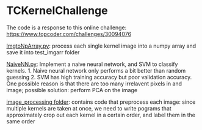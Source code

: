# TCKernelChallenge
The code is a response to this online challenge: https://www.topcoder.com/challenges/30094076

[ImgtoNpArray.py](https://github.com/Zhiwei-Z/TCKernelChallenge/blob/master/ImgToNPArray.ipynb]): process each single kernel image into a numpy array and save it into test_imgarr folder


[NaiveNN.py](https://github.com/Zhiwei-Z/TCKernelChallenge/blob/master/NaiveNN.ipynb): Implement a naive neural network, and SVM to classify kernels.
    1. Naive neural network only performs a bit better than random guessing
    2. SVM has high training accuracy but poor validation accuracy. One possible reason is that there are too many irrelavent pixels in
      and image; possible solution: perform PCA on the image
      
[image_processing folder](https://github.com/Zhiwei-Z/TCKernelChallenge/tree/master/image_processing): contains code that preprocess each image:
  since multiple kernels are taken at once, we need to write pograms that approximately crop out each kernel in a certain order, and label them in the 
  same order

